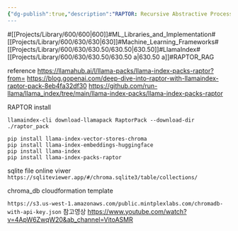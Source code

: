 ```yaml
---
{"dg-publish":true,"description":"RAPTOR: Recursive Abstractive Processing for Tree-Organized Retrieval is an article that implements a great model of how to use RAGs. The method itself abstracts clusters in a tree-like fashion to provide a summary. So level 0 is the raw level, close to the original, and each level provides an abstracted level of the clusters.","permalink":"/projects/library/600/630/630-50/630-50-a/","dgPassFrontmatter":true,"noteIcon":"0","created":"2024-05-12T00:51:00.236+09:00","updated":"2024-05-13T13:14:32.752+09:00"}
---
```


#[[Projects/Library/600/600\|600]]#ML_Libraries_and_Implementation#[[Projects/Library/600/630/630\|630]]#Machine_Learning_Frameworks#[[Projects/Library/600/630/630.50/630.50\|630.50]]#LlamaIndex#[[Projects/Library/600/630/630.50/630.50 a\|630.50 a]]#RAPTOR_RAG









reference
https://llamahub.ai/l/llama-packs/llama-index-packs-raptor?from=
https://blog.gopenai.com/deep-dive-into-raptor-with-llamaindex-raptor-pack-8eb4fa32df30
https://github.com/run-llama/llama_index/tree/main/llama-index-packs/llama-index-packs-raptor

RAPTOR install
```
llamaindex-cli download-llamapack RaptorPack --download-dir ./raptor_pack

pip install llama-index-vector-stores-chroma
pip install llama-index-embeddings-huggingface
pip install llama-index
pip install llama-index-packs-raptor
```




sqlite file online viwer
`https://sqliteviewer.app/#/chroma.sqlite3/table/collections/`

chroma_db
cloudformation template

`https://s3.us-west-1.amazonaws.com/public.mintplexlabs.com/chromadb-with-api-key.json`
참고영상
https://www.youtube.com/watch?v=4ApW6ZwqW20&ab_channel=VitoASMR
